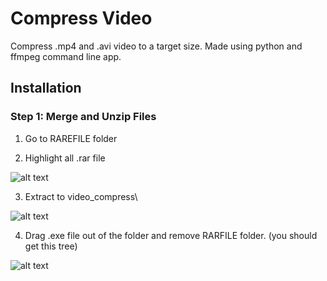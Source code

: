 # Compress Video

Compress .mp4 and .avi video to a target size.
Made using python and ffmpeg command line app. 

## Installation

### Step 1: Merge and Unzip Files
1. Go to RAREFILE folder

2. Highlight all .rar file	

![alt text](https://i.imgur.com/G4etPIo.png)

3. Extract to video_compress\

![alt text](https://i.imgur.com/75i7XDP.png)

4. Drag .exe file out of the folder and remove RARFILE folder. (you should get this tree)

![alt text](https://i.imgur.com/GhW0jes.png)

